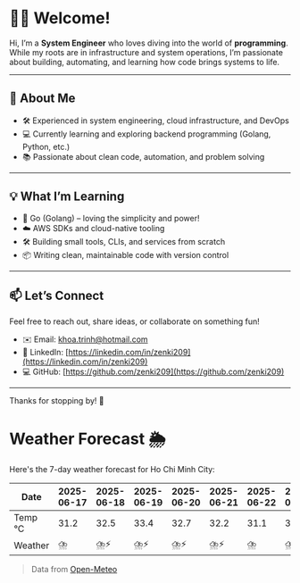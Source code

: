 # 👨‍💻 Welcome!

Hi, I’m a **System Engineer** who loves diving into the world of **programming**. While my roots are in infrastructure and system operations, I’m passionate about building, automating, and learning how code brings systems to life.

---

## 🚀 About Me

- 🛠️ Experienced in system engineering, cloud infrastructure, and DevOps
- 💻 Currently learning and exploring backend programming (Golang, Python, etc.)
- 📚 Passionate about clean code, automation, and problem solving

---

## 💡 What I’m Learning

- 🧠 Go (Golang) – loving the simplicity and power!
- ☁️ AWS SDKs and cloud-native tooling
- 🛠️ Building small tools, CLIs, and services from scratch
- 📦 Writing clean, maintainable code with version control

---

## 📫 Let’s Connect

Feel free to reach out, share ideas, or collaborate on something fun!

- ✉️ Email: khoa.trinh@hotmail.com
- 🔗 LinkedIn: [https://linkedin.com/in/zenki209](https://linkedin.com/in/zenki209)  
- 💻 GitHub: [https://github.com/zenki209](https://github.com/zenki209)

---

Thanks for stopping by! 🌱


# Weather Forecast 🌦️

Here's the 7-day weather forecast for Ho Chi Minh City:

| Date     | 2025-06-17 | 2025-06-18 | 2025-06-19 | 2025-06-20 | 2025-06-21 | 2025-06-22 | 2025-06-23 |
| -------- | ---------- | ---------- | ---------- | ---------- | ---------- | ---------- | ---------- |
| Temp °C  | 31.2       | 32.5       | 33.4       | 32.7       | 32.2       | 31.1       | 32.5       |
| Weather  | ⛈️         | ⛈️⚡        | ⛈️⚡        | ⛈️⚡        | ⛈️⚡        | ⛈️         | ⛈️⚡        |


> Data from [Open-Meteo](https://open-meteo.com)